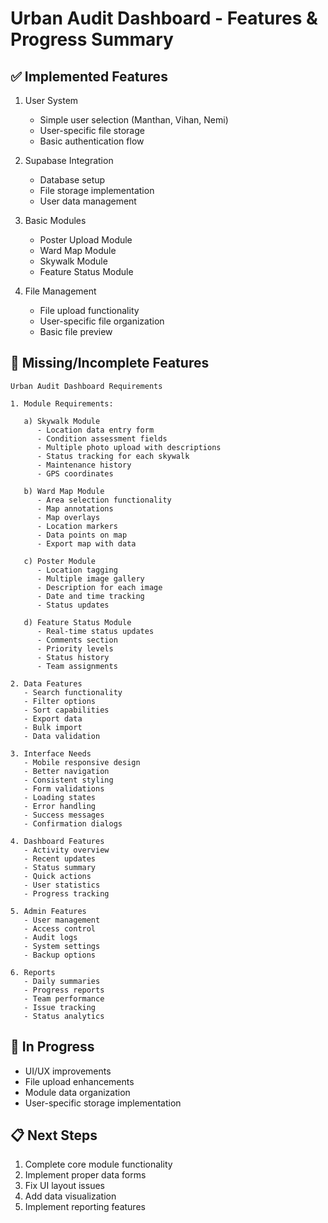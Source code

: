 # Urban Audit Dashboard - Features & Progress Summary

## ✅ Implemented Features

1. User System
   - Simple user selection (Manthan, Vihan, Nemi)
   - User-specific file storage
   - Basic authentication flow

2. Supabase Integration
   - Database setup
   - File storage implementation
   - User data management

3. Basic Modules
   - Poster Upload Module
   - Ward Map Module
   - Skywalk Module
   - Feature Status Module

4. File Management
   - File upload functionality
   - User-specific file organization
   - Basic file preview

## 🚧 Missing/Incomplete Features

```plaintext
Urban Audit Dashboard Requirements

1. Module Requirements:

   a) Skywalk Module
      - Location data entry form
      - Condition assessment fields
      - Multiple photo upload with descriptions
      - Status tracking for each skywalk
      - Maintenance history
      - GPS coordinates

   b) Ward Map Module
      - Area selection functionality
      - Map annotations
      - Map overlays
      - Location markers
      - Data points on map
      - Export map with data

   c) Poster Module
      - Location tagging
      - Multiple image gallery
      - Description for each image
      - Date and time tracking
      - Status updates

   d) Feature Status Module
      - Real-time status updates
      - Comments section
      - Priority levels
      - Status history
      - Team assignments

2. Data Features
   - Search functionality
   - Filter options
   - Sort capabilities
   - Export data
   - Bulk import
   - Data validation

3. Interface Needs
   - Mobile responsive design
   - Better navigation
   - Consistent styling
   - Form validations
   - Loading states
   - Error handling
   - Success messages
   - Confirmation dialogs

4. Dashboard Features
   - Activity overview
   - Recent updates
   - Status summary
   - Quick actions
   - User statistics
   - Progress tracking

5. Admin Features
   - User management
   - Access control
   - Audit logs
   - System settings
   - Backup options

6. Reports
   - Daily summaries
   - Progress reports
   - Team performance
   - Issue tracking
   - Status analytics
```

## 🔄 In Progress
- UI/UX improvements
- File upload enhancements
- Module data organization
- User-specific storage implementation

## 📋 Next Steps
1. Complete core module functionality
2. Implement proper data forms
3. Fix UI layout issues
4. Add data visualization
5. Implement reporting features